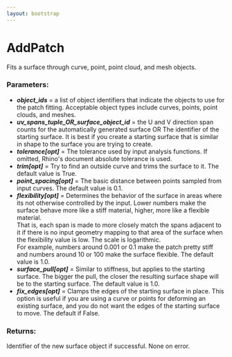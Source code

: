 ```yaml
---
layout: bootstrap
---
```


# AddPatch

Fits a surface through curve, point, point cloud, and mesh objects.
          

### Parameters:

- ***object_ids*** = a list of object identifiers that indicate the objects to use for the patch fitting. 
    Acceptable object types include curves, points, point clouds, and meshes.
- ***uv_spans_tuple_OR_surface_object_id*** =  the U and V direction span counts for the automatically generated surface OR 
    The identifier of the starting surface.  It is best if you create a starting surface that is similar in shape 
    to the surface you are trying to create.
- ***tolerance[opt]*** = The tolerance used by input analysis functions. If omitted, Rhino's document absolute tolerance is used.
- ***trim[opt]*** = Try to find an outside curve and trims the surface to it.  The default value is True.
- ***point_spacing[opt]*** = The basic distance between points sampled from input curves.  The default value is 0.1.
- ***flexibility[opt]*** = Determines the behavior of the surface in areas where its not otherwise controlled by the input.
    Lower numbers make the surface behave more like a stiff material, higher, more like a flexible material.  
    That is, each span is made to more closely match the spans adjacent to it if there is no input geometry 
    mapping to that area of the surface when the flexibility value is low.  The scale is logarithmic.  
    For example, numbers around 0.001 or 0.1 make the patch pretty stiff and numbers around 10 or 100 
    make the surface flexible.  The default value is 1.0.
- ***surface_pull[opt]*** = Similar to stiffness, but applies to the starting surface. The bigger the pull, the closer 
    the resulting surface shape will be to the starting surface.  The default value is 1.0.
- ***fix_edges[opt]*** = Clamps the edges of the starting surface in place. This option is useful if you are using a 
    curve or points for deforming an existing surface, and you do not want the edges of the starting surface 
    to move.  The default if False.
        

### Returns:


Identifier of the new surface object if successful.
None on error.
        


